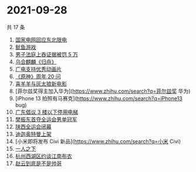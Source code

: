 # 2021-09-28

共 17 条

<!-- BEGIN ZHIHUSEARCH -->
<!-- 最后更新时间 Tue Sep 28 2021 07:08:21 GMT+0800 (China Standard Time) -->
1. [国家电网回应东北限电](https://www.zhihu.com/search?q=东北限电)
1. [鱿鱼游戏](https://www.zhihu.com/search?q=鱿鱼游戏)
1. [男子法庭上吞证据被罚 5 万](https://www.zhihu.com/search?q=吞证据)
1. [乌合麒麟《归舟》](https://www.zhihu.com/search?q=乌合麒麟)
1. [广电支持优秀动画片](https://www.zhihu.com/search?q=动画片)
1. [《原神》周年 20 问](https://www.zhihu.com/search?q=原神)
1. [喜羊羊与灰太狼新电影](https://www.zhihu.com/search?q=喜羊羊与灰太狼)
1. [菲尔兹奖得主加入华为](https://www.zhihu.com/search?q=菲尔兹奖 华为)
1. [iPhone 13 拍照有马赛克](https://www.zhihu.com/search?q=iPhone13 bug)
1. [广东倡议 3 楼以下停用电梯](https://www.zhihu.com/search?q=电梯停用)
1. [樊振东首夺全运会男单冠军](https://www.zhihu.com/search?q=樊振东)
1. [陕西全运会闭幕](https://www.zhihu.com/search?q=全运会)
1. [迪迦奥特曼上架](https://www.zhihu.com/search?q=迪迦奥特曼)
1. [小米即将发布 Civi 新品](https://www.zhihu.com/search?q=小米 Civi)
1. [一人之下](https://www.zhihu.com/search?q=一人之下)
1. [杭州西湖区约谈江南布衣](https://www.zhihu.com/search?q=江南布衣)
1. [赵云到底是不是帅哥](https://www.zhihu.com/search?q=赵云)
<!-- END ZHIHUSEARCH -->
